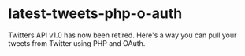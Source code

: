latest-tweets-php-o-auth
========================

Twitters API v1.0 has now been retired. Here's a way you can pull your tweets from Twitter using PHP and OAuth.
